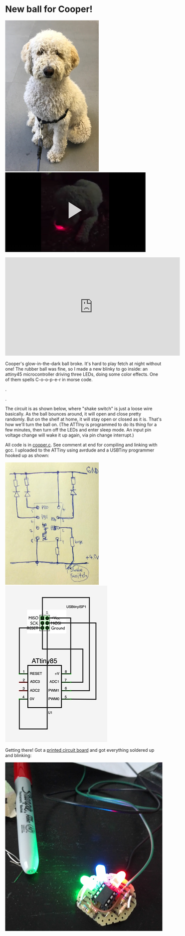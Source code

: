 # New ball for Cooper!

![best dog](kerp.jpg "best dog")
[![video of finished ball](vid_still.png)](https://www.youtube.com/watch?v=VsD0VAgUd00)



<iframe width="560" height="315" src="https://www.youtube.com/embed/VsD0VAgUd00" frameborder="0" allowfullscreen></iframe>

Cooper's glow-in-the-dark ball broke. It's hard to play fetch at night without one! The rubber ball was fine, so I made a new blinky to go inside: an attiny45 microcontroller driving three LEDs, doing some color effects. One of them spells C-o-o-p-e-r in morse code.

.

.

The circuit is as shown below, where "shake switch" is just a loose wire basically. As the ball bounces around, it will open and close pretty randomly. But on the shelf at home, it will stay open or closed as it is. That's how we'll turn the ball on. (The ATTIny is programmed  to do its thing for a few minutes, then turn off the LEDs and enter sleep mode. An input pin voltage change will wake it up again, via pin change interrupt.)

All code is in [cooper.c](cooper.c). See comment at end for compiling and linking with gcc. I uploaded to the ATTiny using avrdude and a USBTiny programmer hooked up as shown:

![schematic](circuit.jpg)
![usbprog](attiny-programming-schematics.jpg)

Getting there! Got a [printed circuit board](IMG_20161202_174834.jpg) and got everything soldered up and blinking:

![itworks](IMG_20161211_154508.jpg)
